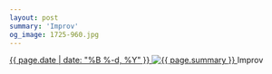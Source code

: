 ```yaml
---
layout: post
summary: 'Improv'
og_image: 1725-960.jpg
---
```


<p>
 <time>
  <a href="/1725">
   {{ page.date | date: "%B %-d, %Y" }}
  </a>
 </time>
 <a href="/1725">
  <img alt="{{ page.summary }}" sizes="(min-width: 700px) 50vw, calc(100vw - 2rem)" src="{{ site.assets_url }}/1725-480.jpg" srcset="{{ site.assets_url }}/1725-240.jpg 240w, {{ site.assets_url }}/1725-480.jpg 480w, {{ site.assets_url }}/1725-720.jpg 720w, {{ site.assets_url }}/1725-960.jpg 960w"/>
 </a>
 <span>
  Improv
 </span>
</p>
